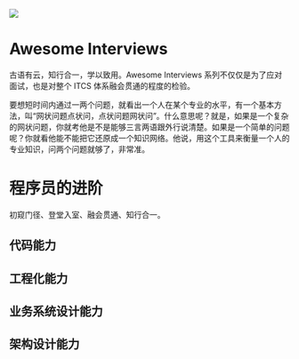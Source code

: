 ![](https://i.postimg.cc/LXfPysx5/image.png)

# Awesome Interviews

古语有云，知行合一，学以致用。Awesome Interviews 系列不仅仅是为了应对面试，也是对整个 ITCS 体系融会贯通的程度的检验。

要想短时间内通过一两个问题，就看出一个人在某个专业的水平，有一个基本方法，叫“网状问题点状问，点状问题网状问”。什么意思呢？就是，如果是一个复杂的网状问题，你就考他是不是能够三言两语跟外行说清楚。如果是一个简单的问题呢？你就看他能不能把它还原成一个知识网络。他说，用这个工具来衡量一个人的专业知识，问两个问题就够了，非常准。

# 程序员的进阶

初窥门径、登堂入室、融会贯通、知行合一。

## 代码能力

## 工程化能力

## 业务系统设计能力

## 架构设计能力
